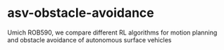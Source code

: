 # asv-obstacle-avoidance
Umich ROB590, we compare different RL algorithms for motion planning and obstacle avoidance of autonomous surface vehicles 
